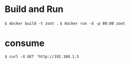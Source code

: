 

# Build and Run
`$ docker build -t zoot .`
`$ docker run -d -p 80:80 zoot `

# consume
` $ curl -X GET 'http://192.168.1.5 `
